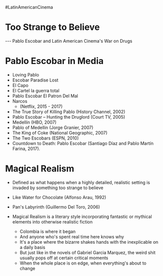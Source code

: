 #LatinAmericanCinema
# Too Strange to Believe
--- Pablo Escobar and Latin American Cinema's War on Drugs

# Pablo Escobar in Media
- Loving Pablo
- Escobar Paradise Lost
- El Capo
- El Cartel la guerra total
- Pablo Escobar El Patron Del Mal
- Narcos
	- (Netflix, 2015 - 2017)
- The True Story of Killing Pablo (History Channel, 2002) 
- Pablo Escobar – Hunting the Druglord (Court TV, 2005)  
- Medellín (HBO, 2007)  
- Pablo of Medellin (Jorge Granier, 2007)  
- The King of Coke (National Geographic, 2007)  
- The Two Escobars (ESPN, 2010)  
- Countdown to Death: Pablo Escobar (Santiago Díaz and Pablo Martín Farina, 2017).

# Magical Realism
- Defined as what happens when a highly detailed, realistic setting is invaded by something too strange to believe

- Like Water for Chocolate (Alfonso Arau, 1992)
- Pan's Labyrinth (Guillermo Del Toro, 2006)

- Magical Realism is a literary style incorporating fantastic or mythical elements into otherwise realistic fiction
	- Colombia is where it began
	- And anyone who's spent real time here knows why
	- It's a place where the bizarre shakes hands with the inexplicable on a daily basis
	- But just like in the novels of Gabriel Garcia Marquez, the weird shit usually pops off at certain critical moments
	- When the whole place is on edge, when everything's about to change